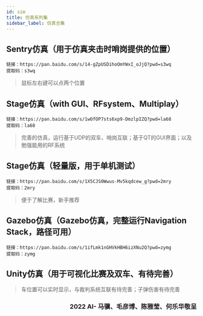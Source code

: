 ```yaml
---
id: sim
title: 仿真系列集
sidebar_label: 仿真合集
---
```


## Sentry仿真（用于仿真夹击时哨岗提供的位置）

    链接：https://pan.baidu.com/s/14-gZpUSDihoOmYWxI_oJjQ?pwd=s3wq 
    提取码：s3wq
> 鼠标左右键可以点两个位置

## Stage仿真（with GUI、RFsystem、Multiplay）

    链接：https://pan.baidu.com/s/1wOfOP7sts6xp9-DmzlpIZQ?pwd=la68 
    提取码：la68

> 完善的仿真，运行基于UDP的双车、哨岗互联；基于QT的GUI界面；以及勉强能用的RF系统

## Stage仿真（轻量版，用于单机测试）

    链接：https://pan.baidu.com/s/1X5CJS0Wwus-Mv5kqdcew_g?pwd=2mry 
    提取码：2mry

> 便于了解比赛，新手推荐

## Gazebo仿真（Gazebo仿真，完整运行Navigation Stack，路径可用）

    链接：https://pan.baidu.com/s/1ifLmk1nGHVkHBH6izXNu2Q?pwd=zymg 
    提取码：zymg

## Unity仿真（用于可视化比赛及双车、有待完善）
> 车位置可以实时显示，与裁判系统互联有待完善；子弹伤害有待完善

<h3 style="text-align:right"> 2022 AI- 马骥、毛彦博、陈雅莹、何乐华敬呈 </h3>